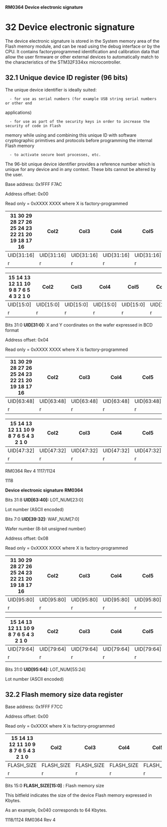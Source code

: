 **RM0364** **Device electronic signature**

# **32 Device electronic signature**


The device electronic signature is stored in the System memory area of the Flash memory
module, and can be read using the debug interface or by the CPU. It contains factoryprogrammed identification and calibration data that allow the user firmware or other external
devices to automatically match to the characteristics of the STM32F334xx microcontroller.

## **32.1 Unique device ID register (96 bits)**


The unique device identifier is ideally suited:


      - for use as serial numbers (for example USB string serial numbers or other end
applications)


      - for use as part of the security keys in order to increase the security of code in Flash
memory while using and combining this unique ID with software cryptographic
primitives and protocols before programming the internal Flash memory


      - to activate secure boot processes, etc.


The 96-bit unique device identifier provides a reference number which is unique for any
device and in any context. These bits cannot be altered by the user.


Base address: 0x1FFF F7AC


Address offset: 0x00


Read only = 0xXXXX XXXX where X is factory-programmed

|31 30 29 28 27 26 25 24 23 22 21 20 19 18 17 16|Col2|Col3|Col4|Col5|Col6|Col7|Col8|Col9|Col10|Col11|Col12|Col13|Col14|Col15|Col16|
|---|---|---|---|---|---|---|---|---|---|---|---|---|---|---|---|
|UID[31:16]|UID[31:16]|UID[31:16]|UID[31:16]|UID[31:16]|UID[31:16]|UID[31:16]|UID[31:16]|UID[31:16]|UID[31:16]|UID[31:16]|UID[31:16]|UID[31:16]|UID[31:16]|UID[31:16]|UID[31:16]|
|r|r|r|r|r|r|r|r|r|r|r|r|r|r|r|r|


|15 14 13 12 11 10 9 8 7 6 5 4 3 2 1 0|Col2|Col3|Col4|Col5|Col6|Col7|Col8|Col9|Col10|Col11|Col12|Col13|Col14|Col15|Col16|
|---|---|---|---|---|---|---|---|---|---|---|---|---|---|---|---|
|UID[15:0]|UID[15:0]|UID[15:0]|UID[15:0]|UID[15:0]|UID[15:0]|UID[15:0]|UID[15:0]|UID[15:0]|UID[15:0]|UID[15:0]|UID[15:0]|UID[15:0]|UID[15:0]|UID[15:0]|UID[15:0]|
|r|r|r|r|r|r|r|r|r|r|r|r|r|r|r|r|



Bits 31:0 **UID[31:0]:** X and Y coordinates on the wafer expressed in BCD format


Address offset: 0x04


Read only = 0xXXXX XXXX where X is factory-programmed

|31 30 29 28 27 26 25 24 23 22 21 20 19 18 17 16|Col2|Col3|Col4|Col5|Col6|Col7|Col8|Col9|Col10|Col11|Col12|Col13|Col14|Col15|Col16|
|---|---|---|---|---|---|---|---|---|---|---|---|---|---|---|---|
|UID[63:48]|UID[63:48]|UID[63:48]|UID[63:48]|UID[63:48]|UID[63:48]|UID[63:48]|UID[63:48]|UID[63:48]|UID[63:48]|UID[63:48]|UID[63:48]|UID[63:48]|UID[63:48]|UID[63:48]|UID[63:48]|
|r|r|r|r|r|r|r|r|r|r|r|r|r|r|r|r|


|15 14 13 12 11 10 9 8 7 6 5 4 3 2 1 0|Col2|Col3|Col4|Col5|Col6|Col7|Col8|Col9|Col10|Col11|Col12|Col13|Col14|Col15|Col16|
|---|---|---|---|---|---|---|---|---|---|---|---|---|---|---|---|
|UID[47:32]|UID[47:32]|UID[47:32]|UID[47:32]|UID[47:32]|UID[47:32]|UID[47:32]|UID[47:32]|UID[47:32]|UID[47:32]|UID[47:32]|UID[47:32]|UID[47:32]|UID[47:32]|UID[47:32]|UID[47:32]|
|r|r|r|r|r|r|r|r|r|r|r|r|r|r|r|r|



RM0364 Rev 4 1117/1124



1118


**Device electronic signature** **RM0364**


Bits 31:8 **UID[63:40]:** LOT_NUM[23:0]

Lot number (ASCII encoded)


Bits 7:0 **UID[39:32]:** WAF_NUM[7:0]

Wafer number (8-bit unsigned number)


Address offset: 0x08


Read only = 0xXXXX XXXX where X is factory-programmed

|31 30 29 28 27 26 25 24 23 22 21 20 19 18 17 16|Col2|Col3|Col4|Col5|Col6|Col7|Col8|Col9|Col10|Col11|Col12|Col13|Col14|Col15|Col16|
|---|---|---|---|---|---|---|---|---|---|---|---|---|---|---|---|
|UID[95:80]|UID[95:80]|UID[95:80]|UID[95:80]|UID[95:80]|UID[95:80]|UID[95:80]|UID[95:80]|UID[95:80]|UID[95:80]|UID[95:80]|UID[95:80]|UID[95:80]|UID[95:80]|UID[95:80]|UID[95:80]|
|r|r|r|r|r|r|r|r|r|r|r|r|r|r|r|r|


|15 14 13 12 11 10 9 8 7 6 5 4 3 2 1 0|Col2|Col3|Col4|Col5|Col6|Col7|Col8|Col9|Col10|Col11|Col12|Col13|Col14|Col15|Col16|
|---|---|---|---|---|---|---|---|---|---|---|---|---|---|---|---|
|UID[79:64]|UID[79:64]|UID[79:64]|UID[79:64]|UID[79:64]|UID[79:64]|UID[79:64]|UID[79:64]|UID[79:64]|UID[79:64]|UID[79:64]|UID[79:64]|UID[79:64]|UID[79:64]|UID[79:64]|UID[79:64]|
|r|r|r|r|r|r|r|r|r|r|r|r|r|r|r|r|



Bits 31:0 **UID[95:64]:** LOT_NUM[55:24]

Lot number (ASCII encoded)

## **32.2 Flash memory size data register**


Base address: 0x1FFF F7CC


Address offset: 0x00


Read only = 0xXXXX where X is factory-programmed

|15 14 13 12 11 10 9 8 7 6 5 4 3 2 1 0|Col2|Col3|Col4|Col5|Col6|Col7|Col8|Col9|Col10|Col11|Col12|Col13|Col14|Col15|Col16|
|---|---|---|---|---|---|---|---|---|---|---|---|---|---|---|---|
|FLASH_SIZE|FLASH_SIZE|FLASH_SIZE|FLASH_SIZE|FLASH_SIZE|FLASH_SIZE|FLASH_SIZE|FLASH_SIZE|FLASH_SIZE|FLASH_SIZE|FLASH_SIZE|FLASH_SIZE|FLASH_SIZE|FLASH_SIZE|FLASH_SIZE|FLASH_SIZE|
|r|r|r|r|r|r|r|r|r|r|r|r|r|r|r|r|



Bits 15:0 **FLASH_SIZE[15:0]** : Flash memory size

This bitfield indicates the size of the device Flash memory expressed in Kbytes.

As an example, 0x040 corresponds to 64 Kbytes.


1118/1124 RM0364 Rev 4


